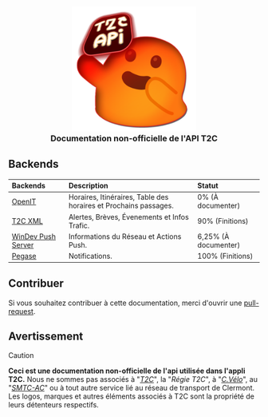 <h3 align="center">
  <br>
  <img src="https://github.com/dumb-software/T2C-API-Documentation/blob/main/.github/assets/apilogo2.png?raw=true" width="250px" alt="Placeholder API logo"/>
  <br>
  <b>Documentation non-officielle de l'API T2C</b>
  <br>
</h3>

## Backends
| Backends                                                                                                             | Description                                                     | Statut               |
| :------------------------------------------------------------------------------------------------------------------- | :-------------------------------------------------------------- | :------------------- |
| [OpenIT](https://github.com/dumb-software/T2C-API-Documentation/tree/main/docs/OpenIT)                               | Horaires, Itinéraires, Table des horaires et Prochains passages.| 0% (À documenter)    |
| [T2C XML](https://github.com/dumb-software/T2C-API-Documentation/tree/main/docs/T2C_XML)                             | Alertes, Brèves, Évenements et Infos Trafic.                    | 90% (Finitions)      |
| [WinDev Push Server](https://github.com/dumb-software/T2C-API-Documentation/tree/main/docs/WD_Push)                  | Informations du Réseau et Actions Push.                         | 6,25% (À documenter) |
| [Pegase](https://github.com/dumb-software/T2C-API-Documentation/tree/main/docs/pegase)                               | Notifications.                                                  | 100% (Finitions)     |



## Contribuer

Si vous souhaitez contribuer à cette documentation, merci d'ouvrir une [pull-request](https://github.com/dumb-software/T2C-API-Documentation/pulls).

## Avertissement
>[!CAUTION]
> **Ceci est une documentation non-officielle de l'api utilisée dans l'appli T2C.**
> Nous ne sommes pas associés à "*[T2C](https://www.t2c.fr/)*", la "*Régie T2C*", à "*[C.Vélo](https://www.c-velo.fr/)*", au "*[SMTC-AC](https://www.smtc-clermont-agglo.fr/)*" ou à tout autre service lié au réseau de transport de Clermont.
> Les logos, marques et autres éléments associés à T2C sont la propriété de leurs détenteurs respectifs.
